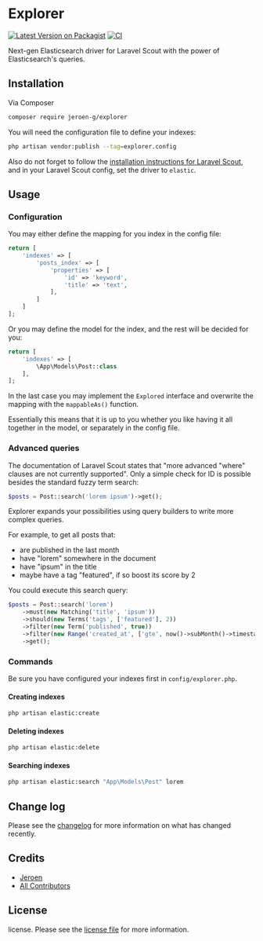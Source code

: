 # Explorer

[![Latest Version on Packagist][ico-version]][link-packagist]
[![CI][ico-actions]][link-actions]

Next-gen Elasticsearch driver for Laravel Scout with the power of Elasticsearch's queries.

## Installation

Via Composer

``` bash
composer require jeroen-g/explorer
```

You will need the configuration file to define your indexes:

```bash
php artisan vendor:publish --tag=explorer.config
```

Also do not forget to follow the [installation instructions for Laravel Scout](https://laravel.com/docs/scout#installation),
and in your Laravel Scout config, set the driver to `elastic`. 

## Usage

### Configuration

You may either define the mapping for you index in the config file:

```php
return [
    'indexes' => [
        'posts_index' => [
            'properties' => [
                'id' => 'keyword',
                'title' => 'text',
            ],
        ]
    ]
];
```

Or you may define the model for the index, and the rest will be decided for you:

```php
return [
    'indexes' => [
        \App\Models\Post::class
    ],
];
```

In the last case you may implement the `Explored` interface and overwrite the mapping with the `mappableAs()` function.

Essentially this means that it is up to you whether you like having it all together in the model, or separately in the config file.

### Advanced queries
The documentation of Laravel Scout states that "more advanced "where" clauses are not currently supported".
Only a simple check for ID is possible besides the standard fuzzy term search:

```php
$posts = Post::search('lorem ipsum')->get();
```

Explorer expands your possibilities using query builders to write more complex queries.

For example, to get all posts that:

 - are published in the last month
 - have "lorem" somewhere in the document
 - have "ipsum" in the title
 - maybe have a tag "featured", if so boost its score by 2
 
 You could execute this search query:

```php
$posts = Post::search('lorem')
    ->must(new Matching('title', 'ipsum'))
    ->should(new Terms('tags', ['featured'], 2))
    ->filter(new Term('published', true))
    ->filter(new Range('created_at', ['gte', now()->subMonth()->timestamp]))
    ->get();
```

### Commands
Be sure you have configured your indexes first in `config/explorer.php`.

#### Creating indexes

```bash
php artisan elastic:create
```

#### Deleting indexes

```bash
php artisan elastic:delete
```

#### Searching indexes

```bash
php artisan elastic:search "App\Models\Post" lorem
```

## Change log

Please see the [changelog](changelog.md) for more information on what has changed recently.

## Credits

- [Jeroen][link-author]
- [All Contributors][link-contributors]

## License

license. Please see the [license file](license.md) for more information.

[ico-version]: https://img.shields.io/packagist/v/jeroen-g/explorer.svg?style=flat-square
[ico-actions]: https://img.shields.io/github/workflow/status/Jeroen-G/explorer/CI?label=CI%2FCD&style=flat-square

[link-actions]: https://github.com/Jeroen-G/alpine-artisan/actions?query=workflow%3ACI%2FCD
[link-packagist]: https://packagist.org/packages/jeroen-g/explorer
[link-author]: https://github.com/jeroen-g
[link-contributors]: ../../contributors
